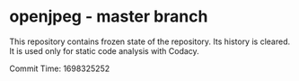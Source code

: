 # openjpeg - master branch

This repository contains frozen state of the repository.
Its history is cleared. It is used only for static code
analysis with Codacy.

Commit Time: 1698325252